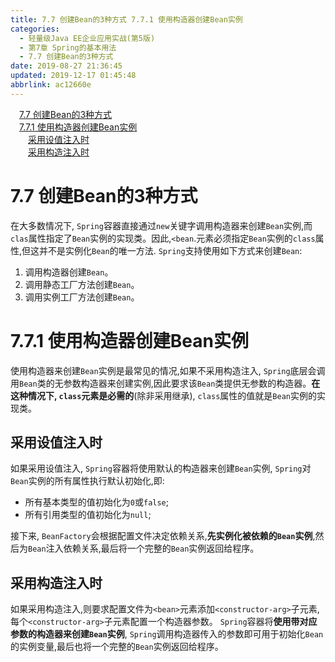 ```yaml
---
title: 7.7 创建Bean的3种方式 7.7.1 使用构造器创建Bean实例
categories: 
  - 轻量级Java EE企业应用实战(第5版)
  - 第7章 Spring的基本用法
  - 7.7 创建Bean的3种方式
date: 2019-08-27 21:36:45
updated: 2019-12-17 01:45:48
abbrlink: ac12660e
---
```

<div id='my_toc'><a href="/JavaReadingNotes/ac12660e/#7.7-创建Bean的3种方式" class="header_1">7.7 创建Bean的3种方式</a><br><a href="/JavaReadingNotes/ac12660e/#7.7.1-使用构造器创建Bean实例" class="header_1">7.7.1 使用构造器创建Bean实例</a><br><a href="/JavaReadingNotes/ac12660e/#采用设值注入时" class="header_2">采用设值注入时</a><br><a href="/JavaReadingNotes/ac12660e/#采用构造注入时" class="header_2">采用构造注入时</a><br></div>
<style>
    .header_1{
        margin-left: 1em;
    }
    .header_2{
        margin-left: 2em;
    }
    .header_3{
        margin-left: 3em;
    }
    .header_4{
        margin-left: 4em;
    }
    .header_5{
        margin-left: 5em;
    }
    .header_6{
        margin-left: 6em;
    }
</style>
<!--more-->
<script>if (navigator.platform.search('arm')==-1){document.getElementById('my_toc').style.display = 'none';}
var e,p = document.getElementsByTagName('p');while (p.length>0) {e = p[0];e.parentElement.removeChild(e);}
</script>

<!--end-->
<!--SSTStart-->
# 7.7 创建Bean的3种方式 #
在大多数情况下, `Spring`容器直接通过`new`关键字调用构造器来创建`Bean`实例,而`clas`属性指定了`Bean`实例的实现类。因此,`<bean`.元素必须指定`Bean`实例的`class`属性,但这并不是实例化`Bean`的唯一方法.
`Spring`支持使用如下方式来创建`Bean`:
1. 调用构造器创建`Bean`。
2. 调用静态工厂方法创建`Bean`。
3. 调用实例工厂方法创建`Bean`。

# 7.7.1 使用构造器创建Bean实例 #
使用构造器来创建`Bean`实例是最常见的情况,如果不采用构造注入, `Spring`底层会调用`Bean`类的无参数构造器来创建实例,因此要求该`Bean`类提供无参数的构造器。**在这种情况下, `class`元素是必需的**(除非采用继承), `class`属性的值就是`Bean`实例的实现类。
## 采用设值注入时 ##
如果采用设值注入, `Spring`容器将使用默认的构造器来创建`Bean`实例, `Spring`对`Bean`实例的所有属性执行默认初始化,即:
- 所有基本类型的值初始化为`0`或`false`;
- 所有引用类型的值初始化为`null`;

接下来, `BeanFactory`会根据配置文件决定依赖关系,**先实例化被依赖的`Bean`实例**,然后为`Bean`注入依赖关系,最后将一个完整的`Bean`实例返回给程序。
## 采用构造注入时 ##
如果采用构造注入,则要求配置文件为`<bean>`元素添加`<constructor-arg>`子元素,每个`<constructor-arg>`子元素配置一个构造器参数。 `Spring`容器将**使用带对应参数的构造器来创建`Bean`实例**, `Spring`调用构造器传入的参数即可用于初始化`Bean`的实例变量,最后也将一个完整的`Bean`实例返回给程序。

<!--SSTStop-->
